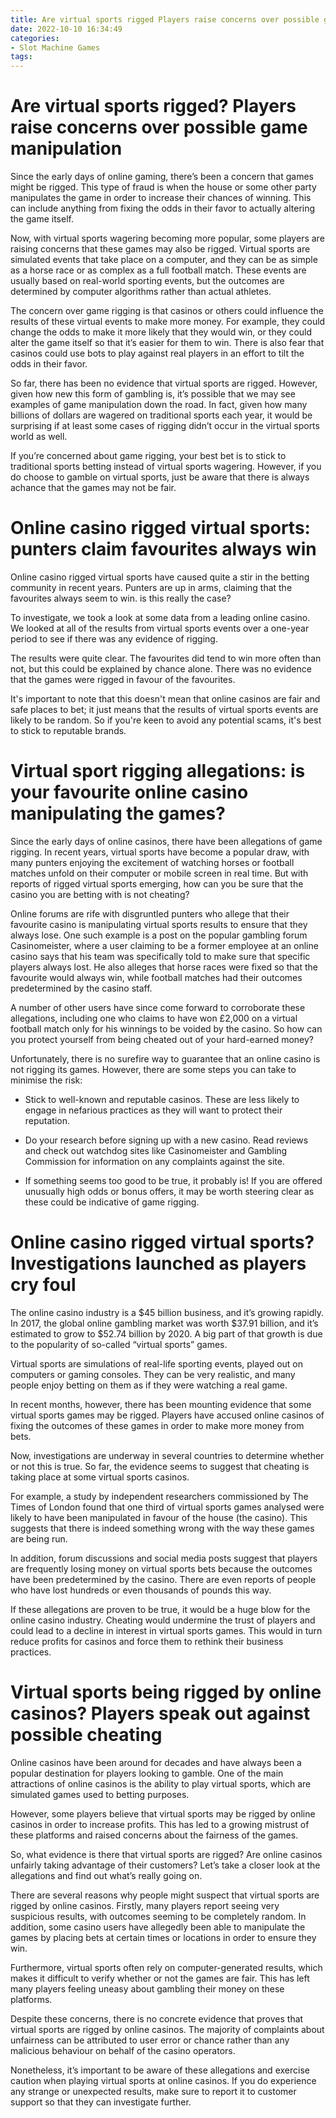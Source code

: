 ```yaml
---
title: Are virtual sports rigged Players raise concerns over possible game manipulation
date: 2022-10-10 16:34:49
categories:
- Slot Machine Games
tags:
---
```



#  Are virtual sports rigged? Players raise concerns over possible game manipulation

Since the early days of online gaming, there’s been a concern that games might be rigged. This type of fraud is when the house or some other party manipulates the game in order to increase their chances of winning. This can include anything from fixing the odds in their favor to actually altering the game itself.

Now, with virtual sports wagering becoming more popular, some players are raising concerns that these games may also be rigged. Virtual sports are simulated events that take place on a computer, and they can be as simple as a horse race or as complex as a full football match. These events are usually based on real-world sporting events, but the outcomes are determined by computer algorithms rather than actual athletes.

The concern over game rigging is that casinos or others could influence the results of these virtual events to make more money. For example, they could change the odds to make it more likely that they would win, or they could alter the game itself so that it’s easier for them to win. There is also fear that casinos could use bots to play against real players in an effort to tilt the odds in their favor.

So far, there has been no evidence that virtual sports are rigged. However, given how new this form of gambling is, it’s possible that we may see examples of game manipulation down the road. In fact, given how many billions of dollars are wagered on traditional sports each year, it would be surprising if at least some cases of rigging didn’t occur in the virtual sports world as well.

If you’re concerned about game rigging, your best bet is to stick to traditional sports betting instead of virtual sports wagering. However, if you do choose to gamble on virtual sports, just be aware that there is always achance that the games may not be fair.

#  Online casino rigged virtual sports: punters claim favourites always win

Online casino rigged virtual sports have caused quite a stir in the betting community in recent years. Punters are up in arms, claiming that the favourites always seem to win. is this really the case?

To investigate, we took a look at some data from a leading online casino. We looked at all of the results from virtual sports events over a one-year period to see if there was any evidence of rigging.

The results were quite clear. The favourites did tend to win more often than not, but this could be explained by chance alone. There was no evidence that the games were rigged in favour of the favourites.

It's important to note that this doesn't mean that online casinos are fair and safe places to bet; it just means that the results of virtual sports events are likely to be random. So if you're keen to avoid any potential scams, it's best to stick to reputable brands.

#  Virtual sport rigging allegations: is your favourite online casino manipulating the games?

Since the early days of online casinos, there have been allegations of game rigging. In recent years, virtual sports have become a popular draw, with many punters enjoying the excitement of watching horses or football matches unfold on their computer or mobile screen in real time. But with reports of rigged virtual sports emerging, how can you be sure that the casino you are betting with is not cheating?

Online forums are rife with disgruntled punters who allege that their favourite casino is manipulating virtual sports results to ensure that they always lose. One such example is a post on the popular gambling forum Casinomeister, where a user claiming to be a former employee at an online casino says that his team was specifically told to make sure that specific players always lost. He also alleges that horse races were fixed so that the favourite would always win, while football matches had their outcomes predetermined by the casino staff.

A number of other users have since come forward to corroborate these allegations, including one who claims to have won £2,000 on a virtual football match only for his winnings to be voided by the casino. So how can you protect yourself from being cheated out of your hard-earned money?

Unfortunately, there is no surefire way to guarantee that an online casino is not rigging its games. However, there are some steps you can take to minimise the risk:

- Stick to well-known and reputable casinos. These are less likely to engage in nefarious practices as they will want to protect their reputation.

- Do your research before signing up with a new casino. Read reviews and check out watchdog sites like Casinomeister and Gambling Commission for information on any complaints against the site.

- If something seems too good to be true, it probably is! If you are offered unusually high odds or bonus offers, it may be worth steering clear as these could be indicative of game rigging.

#  Online casino rigged virtual sports? Investigations launched as players cry foul

The online casino industry is a $45 billion business, and it’s growing rapidly. In 2017, the global online gambling market was worth $37.91 billion, and it’s estimated to grow to $52.74 billion by 2020. A big part of that growth is due to the popularity of so-called “virtual sports” games.

Virtual sports are simulations of real-life sporting events, played out on computers or gaming consoles. They can be very realistic, and many people enjoy betting on them as if they were watching a real game.

In recent months, however, there has been mounting evidence that some virtual sports games may be rigged. Players have accused online casinos of fixing the outcomes of these games in order to make more money from bets.

Now, investigations are underway in several countries to determine whether or not this is true. So far, the evidence seems to suggest that cheating is taking place at some virtual sports casinos.

For example, a study by independent researchers commissioned by The Times of London found that one third of virtual sports games analysed were likely to have been manipulated in favour of the house (the casino). This suggests that there is indeed something wrong with the way these games are being run.

In addition, forum discussions and social media posts suggest that players are frequently losing money on virtual sports bets because the outcomes have been predetermined by the casino. There are even reports of people who have lost hundreds or even thousands of pounds this way.

If these allegations are proven to be true, it would be a huge blow for the online casino industry. Cheating would undermine the trust of players and could lead to a decline in interest in virtual sports games. This would in turn reduce profits for casinos and force them to rethink their business practices.

#  Virtual sports being rigged by online casinos? Players speak out against possible cheating

Online casinos have been around for decades and have always been a popular destination for players looking to gamble. One of the main attractions of online casinos is the ability to play virtual sports, which are simulated games used to betting purposes.

However, some players believe that virtual sports may be rigged by online casinos in order to increase profits. This has led to a growing mistrust of these platforms and raised concerns about the fairness of the games.

So, what evidence is there that virtual sports are rigged? Are online casinos unfairly taking advantage of their customers? Let’s take a closer look at the allegations and find out what’s really going on.

There are several reasons why people might suspect that virtual sports are rigged by online casinos. Firstly, many players report seeing very suspicious results, with outcomes seeming to be completely random. In addition, some casino users have allegedly been able to manipulate the games by placing bets at certain times or locations in order to ensure they win.

Furthermore, virtual sports often rely on computer-generated results, which makes it difficult to verify whether or not the games are fair. This has left many players feeling uneasy about gambling their money on these platforms.

Despite these concerns, there is no concrete evidence that proves that virtual sports are rigged by online casinos. The majority of complaints about unfairness can be attributed to user error or chance rather than any malicious behaviour on behalf of the casino operators.

Nonetheless, it’s important to be aware of these allegations and exercise caution when playing virtual sports at online casinos. If you do experience any strange or unexpected results, make sure to report it to customer support so that they can investigate further.